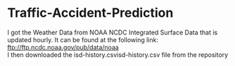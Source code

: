 # Traffic-Accident-Prediction
I got the Weather Data from NOAA NCDC Integrated Surface Data that is updated hourly. It can be found at the following link: ftp://ftp.ncdc.noaa.gov/pub/data/noaa \
I then downloaded the isd-history.csvisd-history.csv file from the repository
